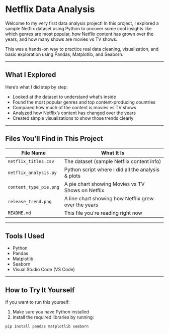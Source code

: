 # Netflix Data Analysis

Welcome to my very first data analysis project! 
In this project, I explored a sample Netflix dataset using Python to uncover some cool insights like which genres are most popular, how Netflix content has grown over the years, and how many shows are movies vs TV shows.

This was a hands-on way to practice real data cleaning, visualization, and basic exploration using Pandas, Matplotlib, and Seaborn.

---

##  What I Explored

Here’s what I did step by step:

- Looked at the dataset to understand what’s inside
- Found the most popular genres and top content-producing countries
- Compared how much of the content is movies vs TV shows
- Analyzed how Netflix’s content has changed over the years
- Created simple visualizations to show those trends clearly

---

## Files You’ll Find in This Project

| File Name               | What It Is                                           |
|------------------------|------------------------------------------------------|
| `netflix_titles.csv`   | The dataset (sample Netflix content info)            |
| `netflix_analysis.py`  | Python script where I did all the analysis & plots   |
| `content_type_pie.png` | A pie chart showing Movies vs TV Shows on Netflix    |
| `release_trend.png`    | A line chart showing how Netflix grew over the years |
| `README.md`            | This file you're reading right now               |

---

## Tools I Used

- Python
- Pandas
- Matplotlib
- Seaborn
- Visual Studio Code (VS Code)

---

## How to Try It Yourself

If you want to run this yourself:

1. Make sure you have Python installed
2. Install the required libraries by running:

```bash
pip install pandas matplotlib seaborn
